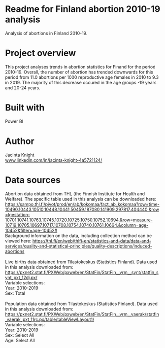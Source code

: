 # Readme for Finland abortion 2010-19 analysis
Analysis of abortions in Finland 2010-19.

# Project overview
This project analyses trends in abortion statistics for Finand for the period 2010-19. Overall, the number of abortion has trended downwards for this period from 11.0 abortions per 1000 reproductive age females in 2010 to 9.3 in 2019. The majority of this decrease occured in the age groups -19 years and 20-24 years.

# Built with
Power BI

# Author
Jacinta Knight\
www.linkedin.com/in/jacinta-knight-4a5721124/

# Data sources
Abortion data obtained from THL (the Finnish Institute for Health and Welfare). The specific table used in this analysis can be downloaded here:\
https://sampo.thl.fi/pivot/prod/en/ab/kokomaa/fact_ab_kokomaa?row=time-10490.10443.10510.10448.10441.50459.187080.141909.297817.404440.&row=lgestation-10701.10741.10763.10745.10720.10725.10750.10752.10694.&row=measure-10719.10705.10697.10717.10708.10754.10740.10761.10664.&column=age-10452&filter=age-10452# \
Background information on the data, including collection method can be viewed here: https://thl.fi/en/web/thlfi-en/statistics-and-data/data-and-services/quality-and-statistical-principles/quality-descriptions/induced-abortions \
\
Live births data obtained from Tilastokeskus (Statistics Finland). Data used in this analysis downloaded from:\
https://pxnet2.stat.fi/PXWeb/pxweb/en/StatFin/StatFin__vrm__synt/statfin_synt_pxt_12dj.px/ \
Variable selections:\
Year: 2010-2019\
Sex: Total\
\
Population data obtained from Tilastokeskus (Statistics Finland). Data used in this analysis downloaded from:\
https://pxnet2.stat.fi/PXWeb/pxweb/en/StatFin/StatFin__vrm__vaerak/statfin_vaerak_pxt_11rc.px/table/tableViewLayout1/ \
Variable selections:\
Year: 2010-2019\
Sex: Select All\
Age: Select All
